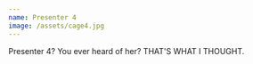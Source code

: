 ```yaml
---
name: Presenter 4
image: /assets/cage4.jpg
---
```


Presenter 4? You ever heard of her? THAT'S WHAT I THOUGHT.
